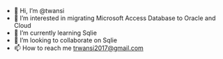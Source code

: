 - 👋 Hi, I’m @twansi
- 👀 I’m interested in migrating Microsoft Access Database to Oracle and Cloud
- 🌱 I’m currently learning Sqlie
- 💞️ I’m looking to collaborate on Sqlie
- 📫 How to reach me trwansi2017@gmail.com

<!---
twansi/twansi is a ✨ special ✨ repository because its `README.md` (this file) appears on your GitHub profile.
You can click the Preview link to take a look at your changes.
--->
